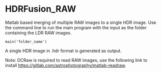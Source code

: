 # HDRFusion_RAW

Matlab based merging of multiple RAW images to a single HDR image. Use the command line to run the main program with the input as the folder containing the LDR RAW images.

```
main('folder_name')
```

A single HDR image in .hdr format is generated as output.

Note: DCRaw is required to read RAW images, use the following link to install https://gitlab.com/astrophotography/matlab-readraw.

